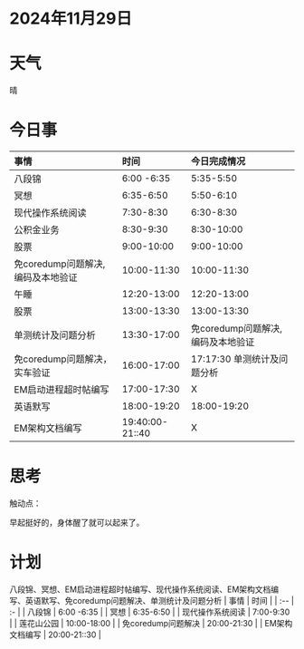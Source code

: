 # 2024年11月29日
# 天气
晴
# 今日事
| 事情  | 时间 |今日完成情况|
| :-- | :- |:-|
| 八段锦 | 6:00 -6:35 |5:35-5:50|
| 冥想 | 6:35-6:50 |5:50-6:10|
| 现代操作系统阅读 | 7:30-8:30 |6:30-8:30|
| 公积金业务 | 8:30-9:30 |8:30-10:00|
| 股票 | 9:00-10:00 |9:00-10:00|
| 免coredump问题解决,编码及本地验证 | 10:00-11:30 |10:00-11:30|
| 午睡  | 12:20-13:00 |12:20-13:00|
| 股票  | 13:00-13:30 |13:00-13:30|
| 单测统计及问题分析  | 13:30-17:00 |免coredump问题解决,编码及本地验证 |
| 免coredump问题解决，实车验证  | 16:00-17:00 |17:17:30 单测统计及问题分析|
| EM启动进程超时帖编写 | 17:00-17:30 |X|
| 英语默写 | 18:00-19:20 |18:00-19:20|
| EM架构文档编写  | 19:40:00-21::40 |X |
# 思考
触动点：

早起挺好的，身体醒了就可以起来了。

# 计划
八段锦、冥想、EM启动进程超时帖编写、现代操作系统阅读、EM架构文档编写、英语默写、免coredump问题解决、单测统计及问题分析
| 事情  | 时间 |
| :-- | :- |
| 八段锦 | 6:00 -6:35 |
| 冥想 | 6:35-6:50 |
| 现代操作系统阅读 | 7:00-9:30 |
| 莲花山公园 | 10:00-18:00 |
| 免coredump问题解决 | 20:00-21:30 |
| EM架构文档编写  | 20:00-21::30 |


